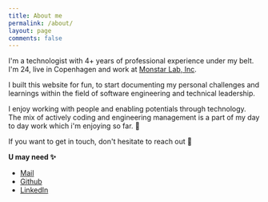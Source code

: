 ```yaml
---
title: About me
permalink: /about/
layout: page
comments: false
---
```


I'm a technologist with 4+ years of professional experience under my belt. I'm 24, live in Copenhagen and work at <a href="https://monstar-lab.com/global/" target="_blank" rel="noopener">Monstar Lab, Inc</a>. 

I built this website for fun, to start documenting my personal challenges and learnings within the field of software engineering and technical leadership.

I enjoy working with people and enabling potentials through technology. The mix of actively coding and engineering management is a part of my day to day work which i'm enjoying so far. 💫

If you want to get in touch, don't hesitate to reach out 🚀

**U may need ✨**

- <a href="mailto:{{ site.author.email }}" target="_blank" rel="noopener">Mail</a>
- <a href="https://www.github.com/{{ site.author.github }}" target="_blank" rel="noopener">Github</a>
- <a href="https://www.linkedin.com/in/nael-rashdeen-22b100139/" target="_blank" rel="noopener">LinkedIn</a>
